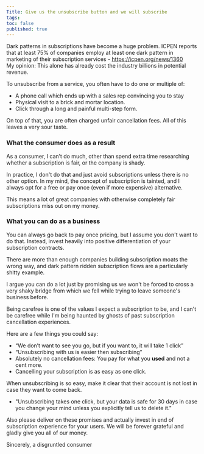 ```yaml
---
Title: Give us the unsubscribe button and we will subscribe
tags: 
toc: false
published: true
---
```


Dark patterns in subscriptions have become a huge problem.
ICPEN reports that at least 75% of companies employ at least one dark pattern in marketing of their subscription services - https://icpen.org/news/1360  
My opinion: This alone has already cost the industry billions in potential revenue.

To unsubscribe from a service, you often have to do one or multiple of:

- A phone call which ends up with a sales rep convincing you to stay
- Physical visit to a brick and mortar location.
- Click through a long and painful multi-step form.

On top of that, you are often charged unfair cancellation fees. 
All of this leaves a very sour taste.

### What the consumer does as a result

As a consumer, I can’t do much, other than spend extra time researching whether a subscription is fair, or the company is shady. 

In practice, I don't do that and just avoid subscriptions unless there is no other option. In my mind, the concept of subscription is tainted, and I always opt for a free or pay once (even if more expensive) alternative. 

This means a lot of great companies with otherwise completely fair subscriptions miss out on my money.

### What you can do as a business

You can always go back to pay once pricing, but I assume you don't want to do that.
Instead, invest heavily into positive differentiation of your subscription contracts. 

There are more than enough companies building subscription moats the wrong way, and dark pattern ridden subscription flows are a particularly shitty example.

I argue you can do a lot just by promising us we won't be forced to cross a very shaky bridge from which we fell while trying to leave someone's business before.

Being carefree is one of the values I expect a subscription to be, and I can't be carefree while I'm being haunted by ghosts of past subscription cancellation experiences.

Here are a few things you could say:

- “We don’t want to see you go, but if you want to, it will take 1 click”
- “Unsubscribing with us is easier then subscribing”
- Absolutely no cancellation fees: You pay for what you **used** and not a cent more.
- Cancelling your subscription is as easy as one click. 

When unsubscribing is so easy, make it clear that their account is not lost in case they want to come back.

- "Unsubscribing takes one click, but your data is safe for 30 days in case you change your mind unless you explicitly tell us to delete it."

Also please deliver on these promises and actually invest in end of subscription experience for your users. We will be forever grateful and gladly give you all of our money.

Sincerely, a disgruntled consumer

